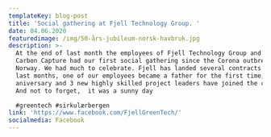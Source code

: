 ```yaml
---
templateKey: blog-post
title: 'Social gathering at Fjell Technology Group. '
date: 04.06.2020
featuredimage: /img/50-års-jubileum-norsk-havbruk.jpg
description: >-
  At the end of last month the employees of Fjell Technology Group and Compact
  Carbon Capture had our first social gathering since the Corona outbreak in
  Norway. We had much to celebrate. Fjell has landed several contracts in the
  last months, one of our employees became a father for the first time, one
  aniversary and 3 new highly skilled project leaders have joined the company.
  And not to forget,  it was a sunny day  

  #greentech #sirkulærbergen
link: 'https://www.facebook.com/FjellGreenTech/'
socialmedia: Facebook
---
```


